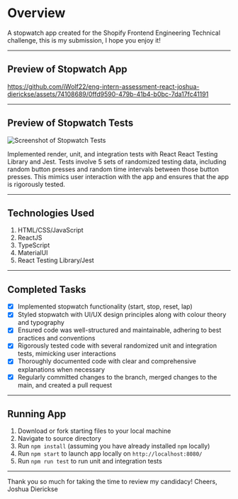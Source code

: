 # Overview

A stopwatch app created for the Shopify Frontend Engineering Technical challenge, this is my submission, I hope you enjoy it!

---

## Preview of Stopwatch App

https://github.com/iWolf22/eng-intern-assessment-react-joshua-dierickse/assets/74108689/0ffd9590-479b-41b4-b0bc-7da17fc41191

---

## Preview of Stopwatch Tests

![Screenshot of Stopwatch Tests](https://i.ibb.co/hsQZdLc/Screenshot-2024-01-28-142939.png)

Implemented render, unit, and integration tests with React React Testing Library and Jest. Tests involve 5 sets of randomized testing data, including random button presses and random time intervals between those button presses. This mimics user interaction with the app and ensures that the app is rigorously tested.

---

## Technologies Used

1. HTML/CSS/JavaScript
2. ReactJS
3. TypeScript
4. MaterialUI
5. React Testing Library/Jest

---

## Completed Tasks

- [x] Implemented stopwatch functionality (start, stop, reset, lap)
- [x] Styled stopwatch with UI/UX design principles along with colour theory and typography
- [x] Ensured code was well-structured and maintainable, adhering to best practices and conventions
- [x] Rigorously tested code with several randomized unit and integration tests, mimicking user interactions
- [x] Thoroughly documented code with clear and comprehensive explanations when necessary
- [x] Regularly committed changes to the branch, merged changes to the main, and created a pull request

---

## Running App

1. Download or fork starting files to your local machine
2. Navigate to source directory
3. Run ```npm install``` (assuming you have already installed ```npm``` locally)
4. Run ```npm start``` to launch app locally on ```http://localhost:8080/```
5. Run ```npm run test``` to run unit and integration tests

---

Thank you so much for taking the time to review my candidacy!
Cheers,
Joshua Dierickse
